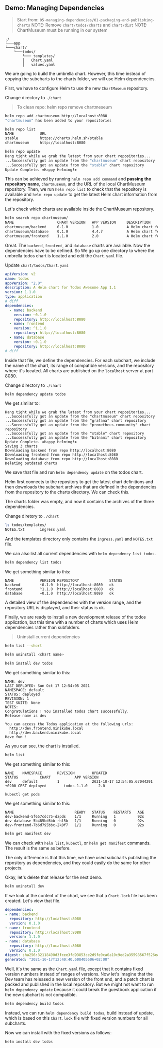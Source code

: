 ## Demo: Managing Dependencies

> Start from: `05-managing-dependencies/01-packaging-and-publishing-charts`
> NOTE: Remove `chart/todos/charts` and `chart/dist`
> NOTE: ChartMuseum must be running in our system

```
./
└───app   
└───chart/
    └───todos/
        └─── templates/
        │   Chart.yaml
        │   values.yaml
```

We are going to build the umbrella chart. However, this time instead of copying the subcharts to the charts folder, we will use Helm dependencies. 

First, we have to configure Helm to use the new `ChartMuseum` repository. 

Change directory to `./chart`

> To clean repo: helm repo remove chartmeseum

```bash
helm repo add chartmuseum http://localhost:8080
"chartmuseum" has been added to your repositories
```

```bash
helm repo list
NAME            URL                          
stable          https://charts.helm.sh/stable
chartmuseum     http://localhost:8080
```

```bash
helm repo update
Hang tight while we grab the latest from your chart repositories...
...Successfully got an update from the "chartmuseum" chart repository
...Successfully got an update from the "stable" chart repository
Update Complete. ⎈Happy Helming!⎈
```

This can be achieved by running `helm repo add command` and **passing the repository name**, `chartmuseum`, and the URL of the local ChartMuseum repository. Then, we run `helm repo list` to check that the repository is available and `helm repo update` to get the latest Helm chart information from the repository. 

Let's check which charts are available inside the ChartMuseum repository. 

```bash
helm search repo chartmuseum/
NAME                    CHART VERSION   APP VERSION     DESCRIPTION                              
chartmuseum/backend     0.1.0           1.0             A Helm chart for Todos backend 1.0       
chartmuseum/database    0.1.0           4.4.7           A Helm chart Todos Database Mongodb 4.4.7
chartmuseum/frontend    1.1.0           2.0             A Helm chart for Todos Frontend 2.0   
```

Great. The `backend`, `frontend`, and `database` charts are available. Now the dependencies have to be defined. So We go up one directory to where the umbrella todos chart is located and edit the `Chart.yaml` file. 

Update `chart/todos/Chart.yaml`

```yaml
apiVersion: v2
name: todos
appVersion: "2.0"
description: A Helm chart for Todos Awesome App 1.1
version: 1.1.0
type: application
# diff
dependencies:
  - name: backend
    version: ~0.1.0
    repository: http://localhost:8080
  - name: frontend
    version: ^1.1.0
    repository: http://localhost:8080
  - name: database
    version: ~0.1.0
    repository: http://localhost:8080
# diff
```

Inside that file, we define the dependencies. For each subchart, we include the name of the chart, its range of compatible versions, and the repository where it's located. All charts are published on the `localhost` server at port 8080. 

Change directory to `./chart`

```bash
helm dependency update todos
```

We get similar to:

```
Hang tight while we grab the latest from your chart repositories...
...Successfully got an update from the "chartmuseum" chart repository
...Successfully got an update from the "grafana" chart repository
...Successfully got an update from the "prometheus-community" chart repository
...Successfully got an update from the "stable" chart repository
...Successfully got an update from the "bitnami" chart repository
Update Complete. ⎈Happy Helming!⎈
Saving 3 charts
Downloading backend from repo http://localhost:8080
Downloading frontend from repo http://localhost:8080
Downloading database from repo http://localhost:8080
Deleting outdated charts
```

We save that file and run `helm dependency update` on the todos chart. 

Helm first connects to the repository to get the latest chart definitions and then downloads the subchart archives that are defined in the dependencies from the repository to the charts directory. We can check this. 

The charts folder was empty, and now it contains the archives of the three dependencies. 

Change diretory to `./chart` 

```bash
ls todos/templates/
NOTES.txt       ingress.yaml
```

And the templates directory only contains the `ingress.yaml` and `NOTES.txt` file. 

We can also list all current dependencies with `helm dependency list todos`. 

```bash
helm dependency list todos
```

We get something similar to this:

```
NAME            VERSION REPOSITORY              STATUS
backend         ~0.1.0  http://localhost:8080   ok    
frontend        ^1.1.0  http://localhost:8080   ok    
database        ~0.1.0  http://localhost:8080   ok 
```

A detailed view of the dependencies with the version range, and the repository URL is displayed, and their status is ok. 

Finally, we are ready to install a new development release of the todos application, but this time with a number of charts which uses Helm dependencies rather than subfolders. 

> Uninstall current dependencies

```bash
helm list --short 
```

```bash
helm uninstall <chart name>
```

```bash
helm install dev todos
```

We get something similar to this:

```
NAME: dev
LAST DEPLOYED: Sun Oct 17 12:54:05 2021
NAMESPACE: default
STATUS: deployed
REVISION: 1
TEST SUITE: None
NOTES:
Congratulations ! You installed todos chart successfully.
Release name is dev

You can access the Todos application at the following urls:
  http://dev.frontend.minikube.local
  http://dev.backend.minikube.local
Have fun !
```

As you can see, the chart is installed. 

```bash
helm list
```

We get something similar to this:

```
NAME    NAMESPACE       REVISION        UPDATED                                 STATUS          CHART           APP VERSION
dev     default         1               2021-10-17 12:54:05.67044291 +0200 CEST deployed        todos-1.1.0     2.0  
```


```bash
kubectl get pods
```

We get something similar to this:

```
NAME                            READY   STATUS    RESTARTS   AGE
dev-backend-5f657cdc75-dzpds    1/1     Running   1          92s
dev-database-5b485bd6bb-rhl5b   1/1     Running   0          92s
dev-frontend-7b6d795bbc-2k8f7   1/1     Running   0          92s
```

```bash
helm get manifest dev
```

We can check with `helm list`, `kubectl`, or `helm get manifest` commands. The result is the same as before. 

The only difference is that this time, we have used subcharts publishing the repository as dependencies, and they could easily do the same for other projects. 

Okay, let's delete that release for the next demo. 

```bash
helm uninstall dev
```

If we look at the content of the chart, we see that a `Chart.lock` file has been created. Let's view that file. 

```yaml
dependencies:
- name: backend
  repository: http://localhost:8080
  version: 0.1.0
- name: frontend
  repository: http://localhost:8080
  version: 1.1.0
- name: database
  repository: http://localhost:8080
  version: 0.1.0
digest: sha256:32118490d3fcee3fd93853ce2d9fe0ca0a10c9ed2a35598567f526ea62e73bf7
generated: "2021-10-17T12:40:40.608405606+02:00"
```

Well, it's the same as the `Chart.yaml` file, except that it contains fixed version numbers instead of ranges of versions. Now let's imagine that the Dev team has released a new version of the front end, and a patch chart is packed and published in the local repository. But we might not want to run `helm dependency update` because it could break the guestbook application if the new subchart is not compatible. 

```bash
helm dependency build todos
```

Instead, we can run `helm dependency build todos`, build instead of update, which is based on this `Chart.lock` file with fixed version numbers for all subcharts.

Now we can install with the fixed versions as follows:

```bash
helm install dev todos
```
